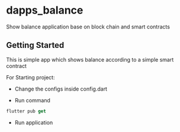 # dapps_balance

Show balance application base on block chain and smart contracts

## Getting Started

This is simple app which shows balance according to a simple smart contract

For Starting project:
* Change the configs inside config.dart

* Run command
 ```dart
 flutter pub get
 ```
* Run application

